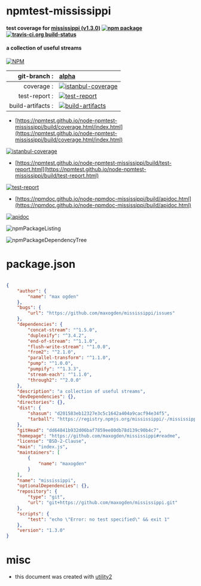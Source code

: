 # npmtest-mississippi

#### test coverage for  [mississippi (v1.3.0)](https://github.com/maxogden/mississippi#readme)  [![npm package](https://img.shields.io/npm/v/npmtest-mississippi.svg?style=flat-square)](https://www.npmjs.org/package/npmtest-mississippi) [![travis-ci.org build-status](https://api.travis-ci.org/npmtest/node-npmtest-mississippi.svg)](https://travis-ci.org/npmtest/node-npmtest-mississippi)

#### a collection of useful streams

[![NPM](https://nodei.co/npm/mississippi.png?downloads=true&downloadRank=true&stars=true)](https://www.npmjs.com/package/mississippi)

| git-branch : | [alpha](https://github.com/npmtest/node-npmtest-mississippi/tree/alpha)|
|--:|:--|
| coverage : | [![istanbul-coverage](https://npmtest.github.io/node-npmtest-mississippi/build/coverage.badge.svg)](https://npmtest.github.io/node-npmtest-mississippi/build/coverage.html/index.html)|
| test-report : | [![test-report](https://npmtest.github.io/node-npmtest-mississippi/build/test-report.badge.svg)](https://npmtest.github.io/node-npmtest-mississippi/build/test-report.html)|
| build-artifacts : | [![build-artifacts](https://npmtest.github.io/node-npmtest-mississippi/glyphicons_144_folder_open.png)](https://github.com/npmtest/node-npmtest-mississippi/tree/gh-pages/build)|

- [https://npmtest.github.io/node-npmtest-mississippi/build/coverage.html/index.html](https://npmtest.github.io/node-npmtest-mississippi/build/coverage.html/index.html)

[![istanbul-coverage](https://npmtest.github.io/node-npmtest-mississippi/build/screenCapture.buildCi.browser.%252Ftmp%252Fbuild%252Fcoverage.lib.html.png)](https://npmtest.github.io/node-npmtest-mississippi/build/coverage.html/index.html)

- [https://npmtest.github.io/node-npmtest-mississippi/build/test-report.html](https://npmtest.github.io/node-npmtest-mississippi/build/test-report.html)

[![test-report](https://npmtest.github.io/node-npmtest-mississippi/build/screenCapture.buildCi.browser.%252Ftmp%252Fbuild%252Ftest-report.html.png)](https://npmtest.github.io/node-npmtest-mississippi/build/test-report.html)

- [https://npmdoc.github.io/node-npmdoc-mississippi/build/apidoc.html](https://npmdoc.github.io/node-npmdoc-mississippi/build/apidoc.html)

[![apidoc](https://npmdoc.github.io/node-npmdoc-mississippi/build/screenCapture.buildCi.browser.%252Ftmp%252Fbuild%252Fapidoc.html.png)](https://npmdoc.github.io/node-npmdoc-mississippi/build/apidoc.html)

![npmPackageListing](https://npmtest.github.io/node-npmtest-mississippi/build/screenCapture.npmPackageListing.svg)

![npmPackageDependencyTree](https://npmtest.github.io/node-npmtest-mississippi/build/screenCapture.npmPackageDependencyTree.svg)



# package.json

```json

{
    "author": {
        "name": "max ogden"
    },
    "bugs": {
        "url": "https://github.com/maxogden/mississippi/issues"
    },
    "dependencies": {
        "concat-stream": "^1.5.0",
        "duplexify": "^3.4.2",
        "end-of-stream": "^1.1.0",
        "flush-write-stream": "^1.0.0",
        "from2": "^2.1.0",
        "parallel-transform": "^1.1.0",
        "pump": "^1.0.0",
        "pumpify": "^1.3.3",
        "stream-each": "^1.1.0",
        "through2": "^2.0.0"
    },
    "description": "a collection of useful streams",
    "devDependencies": {},
    "directories": {},
    "dist": {
        "shasum": "d201583eb12327e3c5c1642a404a9cacf94e34f5",
        "tarball": "https://registry.npmjs.org/mississippi/-/mississippi-1.3.0.tgz"
    },
    "gitHead": "dd64841b932d06baf7859ee80db78d139c90b4c7",
    "homepage": "https://github.com/maxogden/mississippi#readme",
    "license": "BSD-2-Clause",
    "main": "index.js",
    "maintainers": [
        {
            "name": "maxogden"
        }
    ],
    "name": "mississippi",
    "optionalDependencies": {},
    "repository": {
        "type": "git",
        "url": "git+https://github.com/maxogden/mississippi.git"
    },
    "scripts": {
        "test": "echo \"Error: no test specified\" && exit 1"
    },
    "version": "1.3.0"
}
```



# misc
- this document was created with [utility2](https://github.com/kaizhu256/node-utility2)
